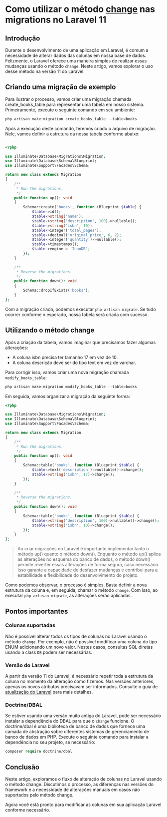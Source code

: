 # Como utilizar o método [change](https://laravel.com/docs/11.x/migrations#modifying-columns) nas migrations no Laravel 11

## Introdução

Durante o desenvolvimento de uma aplicação em Laravel, é comum a necessidade de alterar dados das colunas em nossa base de dados. Felizmente, o Laravel oferece uma maneira simples de realizar essas mudanças usando o método `change`. Neste artigo, vamos explorar o uso desse método na versão 11 do Laravel.

## Criando uma migração de exemplo

Para ilustrar o processo, vamos criar uma migração chamada create_books_table para representar uma tabela em nosso sistema. Primeiramente, execute o seguinte comando em seu ambiente:

``` php
php artisan make:migration create_books_table --table=books
```

Após a execução deste comando, teremos criado o arquivo de migração. Nele, vamos definir a estrutura da nossa tabela conforme abaixo:

```php

<?php

use Illuminate\Database\Migrations\Migration;
use Illuminate\Database\Schema\Blueprint;
use Illuminate\Support\Facades\Schema;

return new class extends Migration
{
    /**
     * Run the migrations.
     */
    public function up(): void
    {
        Schema::create('books', function (Blueprint $table) {
            $table->id();
            $table->string('name');
            $table->string('description', 100)->nullable();
            $table->string('isbn', 10);
            $table->integer('total_pages');
            $table->decimal('original_price', 6, 2);
            $table->integer('quantity')->nullable();
            $table->timestamps();
            $table->engine = 'InnoDB';
        });
    }

    /**
     * Reverse the migrations.
     */
    public function down(): void
    {
        Schema::dropIfExists('books');
    }
};

```

Com a migração criada, podemos executar `php artisan migrate`. Se tudo ocorrer conforme o esperado, nossa tabela será criada com sucesso.

## Utilizando o método change

Após a criação da tabela, vamos imaginar que precisamos fazer algumas alterações:

- A coluna isbn precisa ter tamanho 17 em vez de 10.
- A coluna descrição deve ser do tipo text em vez de varchar.

Para corrigir isso, vamos criar uma nova migração chamada `modify_books_table`:

```php
php artisan make:migration modify_books_table --table=books
```
Em seguida, vamos organizar a migração da seguinte forma:

```php
<?php

use Illuminate\Database\Migrations\Migration;
use Illuminate\Database\Schema\Blueprint;
use Illuminate\Support\Facades\Schema;

return new class extends Migration
{
    /**
     * Run the migrations.
     */
    public function up(): void
    {
        Schema::table('books', function (Blueprint $table) {
            $table->text('description')->nullable()->change();
            $table->string('isbn', 17)->change();
        });
    }

    /**
     * Reverse the migrations.
     */
    public function down(): void
    {
        Schema::table('books', function (Blueprint $table) {
            $table->string('description', 100)->nullable()->change();
            $table->string('isbn', 10)->change();
        });
    }
};

```

> Ao criar migrações no Laravel é importante implementar tanto o método up() quanto o método down(). Enquanto o método up() aplica as alterações no esquema do banco de dados, o método down() permite reverter essas alterações de forma segura, caso necessário. Isso garante a capacidade de desfazer mudanças e contribui para a estabilidade e flexibilidade do desenvolvimento do projeto.

Como podemos observar, o processo é simples. Basta definir a nova estrutura da coluna e, em seguida, chamar o método `change`. Com isso, ao executar `php artisan migrate`, as alterações serão aplicadas.

## Pontos importantes

### Colunas suportadas

Não é possível alterar todos os tipos de colunas no Laravel usando o método `change`. Por exemplo, não é possível modificar uma coluna do tipo ENUM adicionando um novo valor. Nestes casos, consultas SQL diretas usando a class `DB` podem ser necessárias.

### Versão do Laravel

A partir da versão 11 do Laravel, é necessário repetir toda a estrutura da coluna no momento da alteração como fizemos. Nas versões anteriores, apenas os novos atributos precisavam ser informados. Consulte o guia de [atualização do Laravel](https://laravel.com/docs/11.x/upgrade#modifying-columns) para mais detalhes.

### Doctrine/DBAL

Se estiver usando uma versão muito antiga do Laravel, pode ser necessário instalar a dependência do DBAL para que o `change` funcione. O doctrine/dbal é uma biblioteca de banco de dados que fornece uma camada de abstração sobre diferentes sistemas de gerenciamento de banco de dados em PHP. Execute o seguinte comando para instalar a dependência no seu projeto, se necessário: 

```php
composer require doctrine/dbal
```

## Conclusão

Neste artigo, exploramos o fluxo de alteração de colunas no Laravel usando o método change. Discutimos o processo, as diferenças nas versões do framework e a necessidade de alterações manuais em casos não suportados pelo método change.

Agora você está pronto para modificar as colunas em sua aplicação Laravel conforme necessário.










